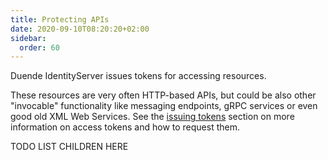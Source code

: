 ```yaml
---
title: Protecting APIs
date: 2020-09-10T08:20:20+02:00
sidebar:
  order: 60
---
```



Duende IdentityServer issues tokens for accessing resources.

These resources are very often HTTP-based APIs, but could be also other "invocable" functionality like messaging endpoints, gRPC services or even good old XML Web Services. See the [issuing tokens](../tokens) section on more information on access tokens and how to request them.

TODO LIST CHILDREN HERE

